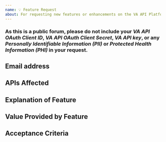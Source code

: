 ```yaml
---
name: 💡 Feature Request
about: For requesting new features or enhancements on the VA API Platform
---
```


### As this is a public forum, please do not include your _VA API OAuth Client ID_, _VA API OAuth Client Secret_, _VA API key_, or any _Personally Identifiable Information (PII)_ or _Protected Health Information (PHI)_ in your request.


## Email address

<!-- Please include your email address -->

## APIs Affected

<!-- Please list affected APIs -->

## Explanation of Feature

<!-- One or two sentence summary of the request. -->

## Value Provided by Feature

<!-- Explanation of why this feature would help your use case or be generally useful. --> 

## Acceptance Criteria

<!-- List any criteria that developers can use to validate that they have solved your request. -->
